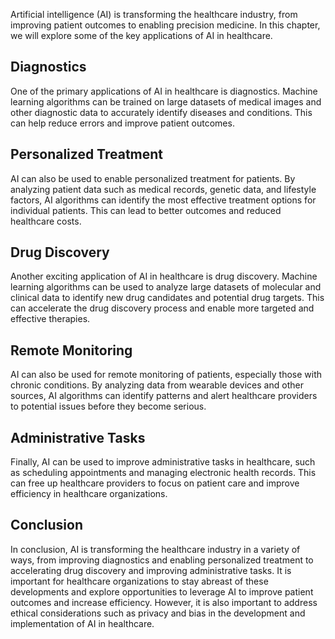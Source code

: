 
Artificial intelligence (AI) is transforming the healthcare industry, from improving patient outcomes to enabling precision medicine. In this chapter, we will explore some of the key applications of AI in healthcare.

Diagnostics
-----------

One of the primary applications of AI in healthcare is diagnostics. Machine learning algorithms can be trained on large datasets of medical images and other diagnostic data to accurately identify diseases and conditions. This can help reduce errors and improve patient outcomes.

Personalized Treatment
----------------------

AI can also be used to enable personalized treatment for patients. By analyzing patient data such as medical records, genetic data, and lifestyle factors, AI algorithms can identify the most effective treatment options for individual patients. This can lead to better outcomes and reduced healthcare costs.

Drug Discovery
--------------

Another exciting application of AI in healthcare is drug discovery. Machine learning algorithms can be used to analyze large datasets of molecular and clinical data to identify new drug candidates and potential drug targets. This can accelerate the drug discovery process and enable more targeted and effective therapies.

Remote Monitoring
-----------------

AI can also be used for remote monitoring of patients, especially those with chronic conditions. By analyzing data from wearable devices and other sources, AI algorithms can identify patterns and alert healthcare providers to potential issues before they become serious.

Administrative Tasks
--------------------

Finally, AI can be used to improve administrative tasks in healthcare, such as scheduling appointments and managing electronic health records. This can free up healthcare providers to focus on patient care and improve efficiency in healthcare organizations.

Conclusion
----------

In conclusion, AI is transforming the healthcare industry in a variety of ways, from improving diagnostics and enabling personalized treatment to accelerating drug discovery and improving administrative tasks. It is important for healthcare organizations to stay abreast of these developments and explore opportunities to leverage AI to improve patient outcomes and increase efficiency. However, it is also important to address ethical considerations such as privacy and bias in the development and implementation of AI in healthcare.
